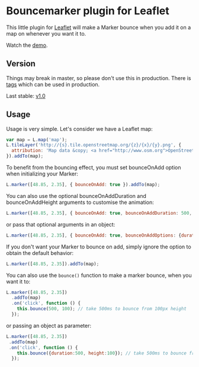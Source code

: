 Bouncemarker plugin for Leaflet
===============================

This little plugin for [Leaflet](http://www.leafletjs.com) will make a Marker
bounce when you add it on a map on whenever you want it to.

Watch the [demo](http://maximeh.github.com/leaflet.bouncemarker/).

Version
-------

Things may break in master, so please don't use this in production.
There is [tags](https://github.com/maximeh/leaflet.bouncemarker/tags) which can be used in production.

Last stable: [v1.0](https://github.com/maximeh/leaflet.bouncemarker/tree/v1.0)

Usage
-----

Usage is very simple. Let's consider we have a Leaflet map:

```javascript
var map = L.map('map');
L.tileLayer('http://{s}.tile.openstreetmap.org/{z}/{x}/{y}.png', {
  attribution: 'Map data &copy; <a href="http://www.osm.org">OpenStreetMap</a>'
}).addTo(map);
```
To benefit from the bouncing effect, you must set bounceOnAdd option when
initializing your Marker:

```javascript
L.marker([48.85, 2.35], { bounceOnAdd: true }).addTo(map);
```

You can also use the optional bounceOnAddDuration and bounceOnAddHeight arguments to customise the animation:

```javascript
L.marker([48.85, 2.35], { bounceOnAdd: true, bounceOnAddDuration: 500, bounceOnAddHeight: 100 }).addTo(map); // take 500ms to bounce from 100px height
```
or pass that optional arguments in an object:
```javascript
L.marker([48.85, 2.35], { bounceOnAdd: true, bounceOnAddOptions: {duration: 500, height: 100} }).addTo(map); // take 500ms to bounce from 100px height
```

If you don't want your Marker to bounce on add, simply ignore the option to
obtain the default behavior:

```javascript
L.marker([48.85, 2.35]).addTo(map);
```

You can also use the ``bounce()`` function to make a marker bounce, when you
want it to:

```javascript
L.marker([48.85, 2.35])
  .addTo(map)
  .on('click', function () {
    this.bounce(500, 100); // take 500ms to bounce from 100px height
  });
```
or passing an object as parameter:
```javascript
L.marker([48.85, 2.35])
 .addTo(map)
 .on('click', function () {
    this.bounce({duration:500, height:100}); // take 500ms to bounce from 100px height
  });
```



